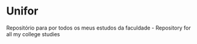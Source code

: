 # Unifor
Repositório para por todos os meus estudos da faculdade - Repository for all my college studies
